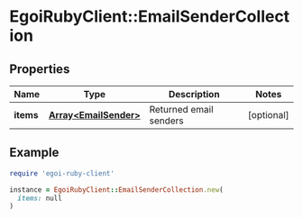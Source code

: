 # EgoiRubyClient::EmailSenderCollection

## Properties

| Name | Type | Description | Notes |
| ---- | ---- | ----------- | ----- |
| **items** | [**Array&lt;EmailSender&gt;**](EmailSender.md) | Returned email senders | [optional] |

## Example

```ruby
require 'egoi-ruby-client'

instance = EgoiRubyClient::EmailSenderCollection.new(
  items: null
)
```

